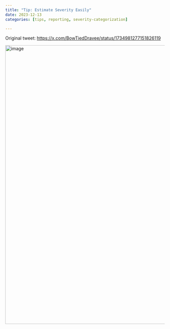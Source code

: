 ```yaml
---
title: "Tip: Estimate Severity Easily"
date: 2023-12-13
categories: [tips, reporting, severity-categorization]

---
```


Original tweet: https://x.com/BowTiedDravee/status/1734981277151826119

<img width="880" alt="image" src="https://github.com/user-attachments/assets/0873e3cc-3241-48ef-9144-41dbebc23955" />
